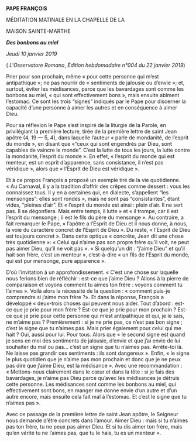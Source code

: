 **PAPE FRANÇOIS**

MÉDITATION MATINALE EN LA CHAPELLE DE LA

MAISON SAINTE-MARTHE

***Des bonbons au miel***

*Jeudi 10 janvier 2019*

( *L'Osservatore Romano*, *Édition hebdomadaire n°004 du 22 janvier 2019*)

Prier pour son prochain, même « pour cette personne qui m’est antipathique »; ne pas nourrir de « sentiments de jalousie ou d’envie »; et, surtout, éviter les médisances, parce que les bavardages sont comme les bonbons au miel, « qui sont effectivement bons », mais ensuite abîment l’estomac. Ce sont les trois “signes” indiqués par le Pape pour discerner la capacité d’une personne à aimer les autres et en conséquence à aimer Dieu.

Pour sa réflexion le Pape s’est inspiré de la liturgie de la Parole, en privilégiant la première lecture, tirée de la première lettre de saint Jean apôtre (4, 19 — 5, 4), dans laquelle l’auteur « parle de mondanité, de l’esprit du monde », en disant que «“ceux qui sont engendrés par Dieu, sont capables de vaincre le monde”. C’est la lutte de tous les jours, la lutte contre la mondanité, l’esprit du monde ». En effet, « l’esprit du monde qui est menteur, est un esprit d’apparence, sans consistance, il n’est pas véridique », alors que « l’Esprit de Dieu est véridique ».

Et à ce propos François a proposé un exemple tiré de la vie quotidienne. « Au Carnaval, il y a la tradition d’offrir des crêpes comme dessert : vous les connaissez tous. Il y en a certaines qui, en dialecte, s’appellent “les mensonges”: elles sont rondes », mais ne sont pas “consistantes”, étant vides, “pleines d’air”. Et « l’esprit du monde est ainsi : plein d’air. Il ne sert pas. Il se dégonflera. Mais entre temps, il lutte » et « il trompe, car il est l’esprit du mensonge ; il est le fils du père du mensonge ». Au contraire, a fait remarquer le Pape, « l’apôtre a l’Esprit de Dieu et il nous donne, à nous, la voie du caractère concret de l’Esprit de Dieu ». Du reste, « l’Esprit de Dieu est toujours concret ». Dans cette optique « concrète, Jean dit une chose très quotidienne »: « Celui qui n’aime pas son propre frère qu’il voit, ne peut pas aimer Dieu, qu’il ne voit pas ». « Si quelqu’un dit : “j’aime Dieu” et qu’il hait son frère, c’est un menteur », c’est-à-dire « un fils de l’Esprit du monde, qui est pur mensonge, pure apparence ».

D’où l’invitation à un approfondissement. « C’est une chose sur laquelle nous ferions bien de réfléchir : est-ce que j’aime Dieu ? Allons à la pierre de comparaison et voyons comment tu aimes ton frère : voyons comment tu l’aimes ». Voilà alors la nécessité de la question : « comment puis-je comprendre si j’aime mon frère ?». Et dans la réponse, François a développé « deux-trois choses qui peuvent nous aider. Tout d’abord : est-ce que je prie pour mon frère ? Est-ce que je prie pour mon prochain ? Est-ce que je prie pour cette personne qui m’est antipathique et qui, je le sais, ne m’aime pas ? Premièrement : si je ne prie pas, ce n’est pas bon signe ; c’est le signe que tu n’aimes pas. Mais prier également pour celui qui me hait ? Oui, aussi pour lui. Pour tous. Alors que « le second signe est quand je sens en moi des sentiments de jalousie, d’envie et que j’ai envie de lui souhaiter du mal ou pas... c’est un signe que tu n’aimes pas. Arrête-toi là. Ne laisse pas grandir ces sentiments : ils sont dangereux ». Enfin, « le signe le plus quotidien que je n’aime pas mon prochain et donc que je ne peux pas dire que j’aime Dieu, est la médisance ». Avec une recommandation : « Mettons-nous clairement dans le cœur et dans la tête : si je fais des bavardages, je n’aime pas Dieu parce qu’avec les médisances je détruis cette personne. Les médisances sont comme les bonbons au miel, qui effectivement sont bons, en manger me donne envie d’un autre et d’un autre encore, mais ensuite cela fait mal à l’estomac. Et c’est le signe que tu n’aimes pas ».

Avec ce passage de la première lettre de saint Jean apôtre, le Seigneur nous demande d’être concrets dans l’amour. Aimer Dieu : mais si tu n’aimes pas ton frère, tu ne peux pas aimer Dieu. Et si tu dis aimer ton frère, mais qu’en vérité tu ne l’aimes pas, que tu le hais, tu es un menteur ».